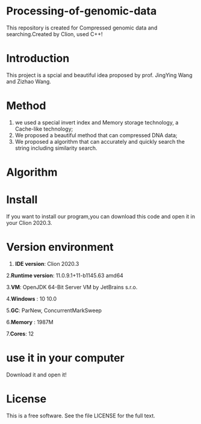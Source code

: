 # Processing-of-genomic-data
  This repository is created  for Compressed genomic data and searching.Created by Clion, used C++!
# Introduction
  This project is a spcial and beautiful idea proposed by prof. JingYing Wang and Zizhao Wang. 
# Method
  1. we used a special invert index and Memory storage technology, a Cache-like technology;
  2. We proposed a beautiful method that can compressed DNA data;
  3. We proposed a algorithm that can accurately and quickly search the string including similarity search.
# Algorithm
# Install
  If you want to install our program,you can download this code and open it in your Clion 2020.3.
# Version environment  

  1. __IDE version__:
      Clion 2020.3
      
  2.__Runtime version__:
      11.0.9.1+11-b1145.63 amd64

  3.__VM__:
      OpenJDK 64-Bit Server VM by JetBrains s.r.o.
      
  4.__Windows__ :
      10 10.0
      
  5.__GC__:
      ParNew, ConcurrentMarkSweep
      
  6.__Memory__ :
      1987M
      
  7.__Cores__:
      12
      
# use it in your computer
  Download it and open it!
  
# License
  This is a free software. See the file LICENSE for the full text.

